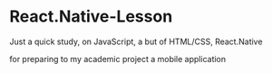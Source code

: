# React.Native-Lesson

Just a quick study, on JavaScript, a but of HTML/CSS, React.Native

for preparing to my academic project a mobile application
